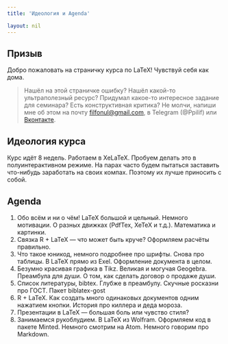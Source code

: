 ```yaml
---
title: 'Идеология и Agenda'

layout: nil
---
```


## Призыв

Добро пожаловать на страничку курса по LaTeX! Чувствуй себя как дома.

> Нашёл на этой страничке ошибку? Нашёл какой-то ультраполезный ресурс? Придумал какое-то интересное задание для семинара? Есть конструктивная критика? Не молчи, напиши мне об этом на почту filfonul@gmail.com, в Telegram (@Ppilif) или  [Вконтакте](https://vk.com/ppilif).

## Идеология курса

Курс идёт 8 недель. Работаем в XeLaTeX. Пробуем делать это в полуинтерактивном режиме. На парах часто будем пытаться заставить что-нибудь заработать на своих компах. Поэтому их лучше приносить с собой.

## Agenda

1. Обо всём и ни о чём! LaTeX большой и цельный. Немного мотивации. О разных движках (PdfTex, XeTeX и т.д.). Математика и картинки.
2. Связка R + LaTeX — что может быть круче? Оформляем расчёты правильно.
3. Что такое юникод, немного подробнее про шрифты. Снова про таблицы. В LaTeX прямо из Exel. Оформление документа в целом.
4. Безумно красивая графика в Tikz. Великая и могучая Geogebra. Преамбула для души. О том, как сделать договор о продаже души.  
5. Список литературы, bibtex. Глубже в преамбулу. Скучные росказни про ГОСТ. Пакет biblatex-gost
6. R + LaTeX. Как создать много одинаковых документов одним нажатием кнопки. История про киллера и деда мороза.
7. Презентации в LaTeX — большая боль или чувство стиля?
8. Занимаемся рукоблудием. В LaTeX из Wolfram. Оформляем код в пакете Minted. Немного смотрим на Atom. Немного говорим про Markdown.

<br>
